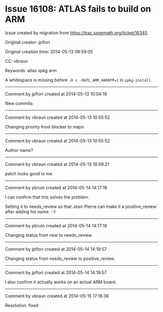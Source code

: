 # Issue 16108: ATLAS fails to build on ARM

Issue created by migration from https://trac.sagemath.org/ticket/16345

Original creator: jpflori

Original creation time: 2014-05-13 09:59:05

CC:  vbraun

Keywords: atlas spkg arm

A whitespace is missing before `-D c -DATL_ARM_HARDFP=1` in `spkg-install`.


---

Comment by jpflori created at 2014-05-13 10:04:19

New commits:


---

Comment by vbraun created at 2014-05-13 10:55:52

Changing priority from blocker to major.


---

Comment by vbraun created at 2014-05-13 10:55:52

Author name?


---

Comment by vbraun created at 2014-05-13 10:59:21

patch looks good to me


---

Comment by pbruin created at 2014-05-14 14:17:18

I can confirm that this solves the problem.

Setting it to needs_review so that Jean-Pierre can make it a positive_review after adding his name. :-)


---

Comment by pbruin created at 2014-05-14 14:17:18

Changing status from new to needs_review.


---

Comment by jpflori created at 2014-05-14 14:19:57

Changing status from needs_review to positive_review.


---

Comment by jpflori created at 2014-05-14 14:19:57

I also confirm it actually works on an actual ARM board.


---

Comment by vbraun created at 2014-05-15 17:18:36

Resolution: fixed
